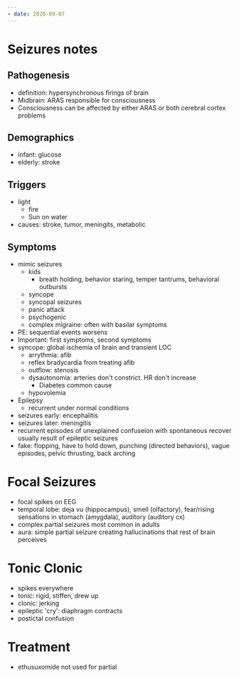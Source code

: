 ```yaml
---
- date: 2020-09-07
---
```


# Seizures notes

## Pathogenesis

- definition: hypersynchronous firings of brain
- Midbrain: ARAS responsible for consciousness
- Consciousness can be affected by either ARAS or both cerebral cortex problems

## Demographics

- infant: glucose
- elderly: stroke

## Triggers

- light
	- fire
	- Sun on water
- causes: stroke, tumor, meningits, metabolic

## Symptoms

- mimic seizures
	- kids
		- breath holding, behavior staring, temper tantrums, behavioral outbursts
	- syncope
	- syncopal seizures
	- panic attack
	- psychogenic
	- complex migraine: often with basilar symptoms
- PE: sequential events worsens
- Important: first symptoms, second symptoms
- syncope: global ischemia of brain and transient LOC
	- arrythmia: afib
	- reflex bradycardia from treating afib
	- outflow: stenosis
	- dysautonomia: arteries don't constrict. HR don't increase
		- Diabetes common cause
	- hypovolemia
- Epilepsy
	- recurrent under normal conditions
- seizures early: encephalitis
- seizures later: meningitis
- recurrent episodes of unexplained confuseion with spontaneous recover usually result of epileptic seizures
- fake: flopping, have to hold down, punching (directed behaviors), vague episodes, pelvic thrusting, back arching

# Focal Seizures

- focal spikes on EEG
- temporal lobe: deja vu (hippocampus), smell (olfactory), fear/rising sensations in stomach (amygdala), auditory (auditory cx)
- complex partial seizures most common in adults
- aura: simple partial seizure creating hallucinations that rest of brain perceives

# Tonic Clonic

- spikes everywhere
- tonic: rigid, stiffen, drew up
- clonic: jerking
- epileptic 'cry': diaphragm contracts
- postictal confusion

# Treatment

- ethusuxomide not used for partial
